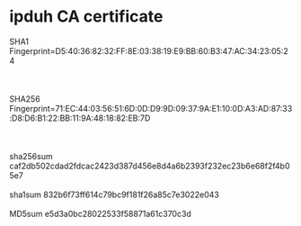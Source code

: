 ipduh CA certificate
===

SHA1 Fingerprint=D5:40:36:82:32:FF:8E:03:38:19:E9:BB:60:B3:47:AC:34:23:05:24
<br><br>
<br><br>
SHA256 Fingerprint=71:EC:44:03:56:51:6D:0D:D9:9D:09:37:9A:E1:10:0D:A3:AD:87:33:D8:D6:B1:22:BB:11:9A:48:18:82:EB:7D
<br><br>
<br><br>
sha256sum           caf2db502cdad2fdcac2423d387d456e8d4a6b2393f232ec23b6e68f2f4b05e7
<br>
<br>
sha1sum             832b6f73ff614c79bc9f181f26a85c7e3022e043
<br>
<br>
MD5sum              e5d3a0bc28022533f58871a61c370c3d
